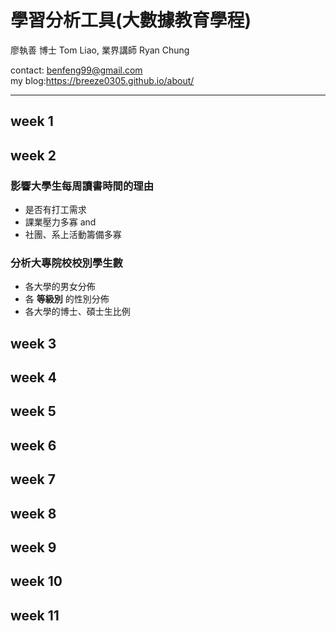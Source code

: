 # 學習分析工具(大數據教育學程)

廖執善 博士 Tom Liao, 業界講師 Ryan Chung

contact: benfeng99@gmail.com  
my blog:https://breeze0305.github.io/about/  

***
## week 1

## week 2
### 影響大學生每周讀書時間的理由
* 是否有打工需求  
* 課業壓力多寡 and
* 社團、系上活動籌備多寡  
### 分析大專院校校別學生數
* 各大學的男女分佈
* 各 __等級別__ 的性別分佈
* 各大學的博士、碩士生比例

## week 3

## week 4

## week 5

## week 6

## week 7

## week 8

## week 9

## week 10

## week 11
